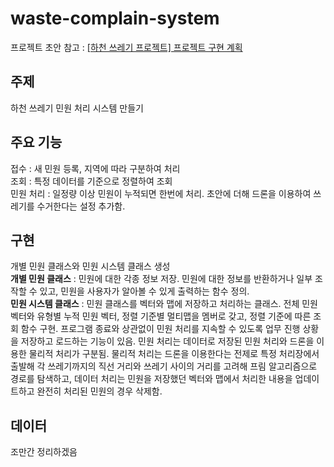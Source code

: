 # waste-complain-system

프로젝트 초안 참고 : <a href="https://dapin1490.github.io/satinbower/posts/it-dst-project-plan/" target="_blank">[하천 쓰레기 프로젝트] 프로젝트 구현 계획</a>  

## 주제
하천 쓰레기 민원 처리 시스템 만들기

## 주요 기능
접수 : 새 민원 등록, 지역에 따라 구분하여 처리  
조회 : 특정 데이터를 기준으로 정렬하여 조회  
민원 처리 : 일정량 이상 민원이 누적되면 한번에 처리. 초안에 더해 드론을 이용하여 쓰레기를 수거한다는 설정 추가함.  

## 구현
개별 민원 클래스와 민원 시스템 클래스 생성  
**개별 민원 클래스** : 민원에 대한 각종 정보 저장. 민원에 대한 정보를 반환하거나 일부 조작할 수 있고, 민원을 사용자가 알아볼 수 있게 출력하는 함수 정의.  
**민원 시스템 클래스** : 민원 클래스를 벡터와 맵에 저장하고 처리하는 클래스. 전체 민원 벡터와 유형별 누적 민원 벡터, 정렬 기준별 멀티맵을 멤버로 갖고, 정렬 기준에 따른 조회 함수 구현. 프로그램 종료와 상관없이 민원 처리를 지속할 수 있도록 업무 진행 상황을 저장하고 로드하는 기능이 있음. 민원 처리는 데이터로 저장된 민원 처리와 드론을 이용한 물리적 처리가 구분됨. 물리적 처리는 드론을 이용한다는 전제로 특정 처리장에서 출발해 각 쓰레기까지의 직선 거리와 쓰레기 사이의 거리를 고려해 프림 알고리즘으로 경로를 탐색하고, 데이터 처리는 민원을 저장했던 벡터와 맵에서 처리한 내용을 업데이트하고 완전히 처리된 민원의 경우 삭제함.

## 데이터
조만간 정리하겠음
